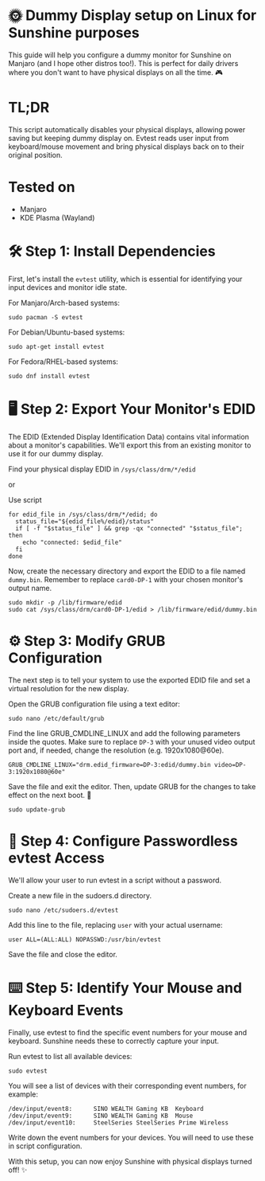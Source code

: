 # 🌞 Dummy Display setup on Linux for Sunshine purposes

This guide will help you configure a dummy monitor for Sunshine on Manjaro (and I hope other distros too!). This is perfect for daily drivers where you don't want to have physical displays on all the time. 🎮

# TL;DR

This script automatically disables your physical displays, allowing power saving but keeping dummy display on. Evtest reads user input from keyboard/mouse movement and bring physical displays back on to their original position.

# Tested on

- Manjaro
- KDE Plasma (Wayland)

# 🛠️ Step 1: Install Dependencies
First, let's install the `evtest` utility, which is essential for identifying your input devices and monitor idle state.

For Manjaro/Arch-based systems:
```
sudo pacman -S evtest
```

For Debian/Ubuntu-based systems:
```
sudo apt-get install evtest
```
For Fedora/RHEL-based systems:
```
sudo dnf install evtest
```
# 🖥️ Step 2: Export Your Monitor's EDID
The EDID (Extended Display Identification Data) contains vital information about a monitor's capabilities. We'll export this from an existing monitor to use it for our dummy display.

Find your physical display EDID in `/sys/class/drm/*/edid`

or

Use script

```
for edid_file in /sys/class/drm/*/edid; do
  status_file="${edid_file%/edid}/status"
  if [ -f "$status_file" ] && grep -qx "connected" "$status_file"; then
    echo "connected: $edid_file"
  fi
done
```

Now, create the necessary directory and export the EDID to a file named `dummy.bin`. Remember to replace `card0-DP-1` with your chosen monitor's output name.

```
sudo mkdir -p /lib/firmware/edid
sudo cat /sys/class/drm/card0-DP-1/edid > /lib/firmware/edid/dummy.bin   
```

# ⚙️ Step 3: Modify GRUB Configuration

The next step is to tell your system to use the exported EDID file and set a virtual resolution for the new display.

Open the GRUB configuration file using a text editor:

```
sudo nano /etc/default/grub
```
Find the line GRUB_CMDLINE_LINUX and add the following parameters inside the quotes. Make sure to replace `DP-3` with your unused video output port and, if needed, change the resolution (e.g. 1920x1080@60e).

```
GRUB_CMDLINE_LINUX="drm.edid_firmware=DP-3:edid/dummy.bin video=DP-3:1920x1080@60e"
```
Save the file and exit the editor. Then, update GRUB for the changes to take effect on the next boot. 🚀

```
sudo update-grub
```

# 🔐 Step 4: Configure Passwordless evtest Access

We'll allow your user to run evtest in a script without a password.

Create a new file in the sudoers.d directory.

```
sudo nano /etc/sudoers.d/evtest
```
Add this line to the file, replacing `user` with your actual username:

```
user ALL=(ALL:ALL) NOPASSWD:/usr/bin/evtest
```

Save the file and close the editor.

# ⌨️ Step 5: Identify Your Mouse and Keyboard Events
Finally, use evtest to find the specific event numbers for your mouse and keyboard. Sunshine needs these to correctly capture your input.

Run evtest to list all available devices:

```
sudo evtest
```

You will see a list of devices with their corresponding event numbers, for example:

```
/dev/input/event8:      SINO WEALTH Gaming KB  Keyboard
/dev/input/event9:      SINO WEALTH Gaming KB  Mouse
/dev/input/event10:     SteelSeries SteelSeries Prime Wireless
```

Write down the event numbers for your devices. You will need to use these in script configuration.

With this setup, you can now enjoy Sunshine with physical displays turned off! ✨
